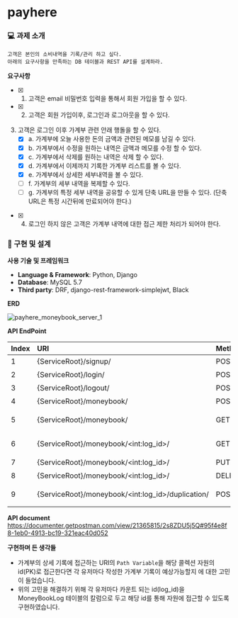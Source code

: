 # payhere 

### 💻 과제 소개

    고객은 본인의 소비내역을 기록/관리 하고 싶다.
    아래의 요구사항을 만족하는 DB 테이블과 REST API를 설계하라.

**요구사항**
 - [x] 1. 고객은 email 비밀번호 입력을 통해서 회원 가입을 할 수 있다. 
 - [x] 2. 고객은 회원 가입이후, 로그인과 로그아웃을 할 수 있다.
3. 고객은 로그인 이후 가계부 관련 안래 행돌을 할 수 있다.   
    - [x] a. 가계부에 오늘 사용한 돈의 금액과 관련된 메모를 남길 수 있다.  
    - [x] b. 가계부에서 수정을 원하는 내역은 금액과 메모를 수정 할 수 있다.  
    - [x] c. 가계부에서 삭제를 원하는 내역은 삭제 할 수 있다.  
    - [x] d. 가계부에서 이제까지 기록한 가계부 리스트를 볼 수 있다.  
    - [x] e. 가계부에서 상세한 세부내역을 볼 수 있다.  
    - [ ] f. 가계부의 세부 내역을 복제할 수 있다.  
    - [ ] g. 가계부의 특정 세부 내역을 공유할 수 있게 단축 URL을 만들 수 있다. (단축 URL은 특정 시간뒤에 만료되어야 한다.)  
- [x] 4. 로그인 하지 않은 고객은 가계부 내역에 대한 접근 제한 처리가 되어야 한다.  

### 📐 구현 및 설계

**사용 기술 및 프레임워크**
- **Language & Framework**: Python, Django
- **Database**: MySQL 5.7
- **Third party**: DRF, django-rest-framework-simplejwt, Black

**ERD**

![payhere_moneybook_server_1](https://user-images.githubusercontent.com/98141328/212692228-addb225e-a5f2-42aa-ae9f-1dd53157216c.png)


**API EndPoint**

|Index|URI|Method|Description|
|:---|:---|:---|:---|
|1|{ServiceRoot}/signup/|POST|회원가입|
|2|{ServiceRoot}/login/|POST|로그인|
|3|{ServiceRoot}/logout/|POST|로그아웃|
|4|{ServiceRoot}/moneybook/|POST|메모 생성|
|5|{ServiceRoot}/moneybook/|GET|메모 리스트 조회|
|6|{ServiceRoot}/moneybook/\<int:log_id>/|GET|메모 세부내역 조회|
|7|{ServiceRoot}/moneybook/\<int:log_id>/|PUT|메모 수정|
|8|{ServiceRoot}/moneybook/\<int:log_id>/|DELETE|메모 삭제|
|9|{ServiceRoot}/moneybook/\<int:log_id>/duplication/|POST|특정 메모 세부내역 복제|


**API document**
https://documenter.getpostman.com/view/21365815/2s8ZDU5j5Q#95f4e8f8-1eb0-4913-bc19-321eac40d052


**구현하며 든 생각들**

- 가계부의 상세 기록에 접근하는 URI의 `Path Variable`을 해당 콜렉션 자원의 id(PK)로 접근한다면 각 유저마다 작성한 가계부 기록이 예상가능할지 에 대한 고민이 들었습니다. 
- 위의 고민을 해결하기 위해 각 유저마다 카운트 되는 id(log_id)을 MoneyBookLog 테이블의 칼럼으로 두고 해당 id를 통해 자원에 접근할 수 있도록 구현하였습니다.